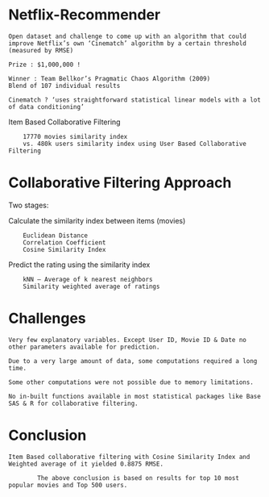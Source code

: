# Netflix-Recommender

	Open dataset and challenge to come up with an algorithm that could improve Netflix’s own ‘Cinematch’ algorithm by a certain threshold (measured by RMSE)

	Prize : $1,000,000 ! 

	Winner : Team Bellkor’s Pragmatic Chaos Algorithm (2009)
	Blend of 107 individual results

	Cinematch ? ‘uses straightforward statistical linear models with a lot of data conditioning’

Item Based Collaborative Filtering
  
  		17770 movies similarity index
  		vs. 480k users similarity index using User Based Collaborative Filtering


# Collaborative Filtering Approach

Two stages:
  
  Calculate the similarity index between items (movies)
    
		
		Euclidean Distance
		Correlation Coefficient
		Cosine Similarity Index
  
  Predict the rating using the similarity index
    
    	kNN – Average of k nearest neighbors
    	Similarity weighted average of ratings

# Challenges
	
	Very few explanatory variables. Except User ID, Movie ID & Date no other parameters available for prediction.
	
	Due to a very large amount of data, some computations required a long time. 
	
	Some other computations were not possible due to memory limitations.
	
	No in-built functions available in most statistical packages like Base SAS & R for collaborative filtering.

# Conclusion
	
	Item Based collaborative filtering with Cosine Similarity Index and Weighted average of it yielded 0.8875 RMSE.
			
			The above conclusion is based on results for top 10 most popular movies and Top 500 users.
